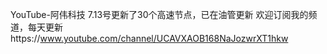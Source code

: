 YouTube-阿伟科技
7.13号更新了30个高速节点，已在油管更新
欢迎订阅我的频道，每天更新https://www.youtube.com/channel/UCAVXAOB168NaJozwrXT1hkw
   
   
